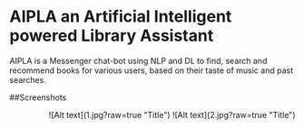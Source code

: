 # AIPLA an Artificial Intelligent powered Library Assistant
AIPLA is a Messenger chat-bot using NLP and DL to find, search and recommend books for various users, based on their taste of music and past searches.

##Screenshots
<div align="right" width="100" height="100">
![Alt text](1.jpg?raw=true "Title")
![Alt text](2.jpg?raw=true "Title")
  </div>
